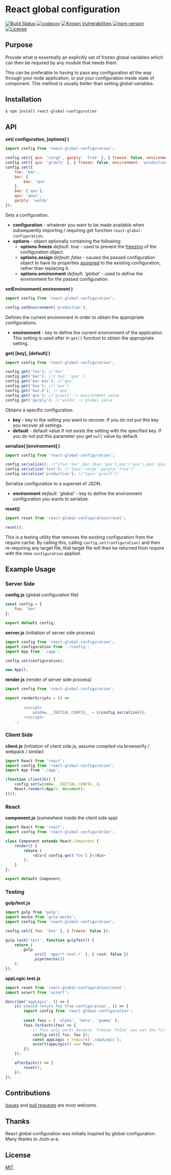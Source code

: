 # React global configuration

[![Build Status](https://travis-ci.org/morenofa/react-global-configuration.svg?branch=master)](https://travis-ci.org/morenofa/react-global-configuration) [![codecov](https://img.shields.io/codecov/c/github/morenofa/react-global-configuration/master.svg)](https://codecov.io/gh/morenofa/react-global-configuration) [![Known Vulnerabilities](https://snyk.io/test/github/morenofa/react-global-configuration/badge.svg?targetFile=package.json)](https://snyk.io/test/github/morenofa/react-global-configuration?targetFile=package.json) [![npm version](https://badge.fury.io/js/react-global-configuration.svg)](https://badge.fury.io/js/react-global-configuration) [![License](https://img.shields.io/npm/l/react-global-configuration.svg)](https://www.npmjs.com/package/react-global-configuration)

## Purpose

Provide what is essentially an explicitly set of frozen global variables which can then be required by any module that needs them.

This can be preferable to having to pass any configuration all the way through your node application, or put your configuration inside state of component. This method is  usually better than setting global variables.


## Installation

```bash
$ npm install react-global-configuration
```

## API

__set( configuration, [options] )__

````js
import config from 'react-global-configuration';

config.set({ qux: 'corge', garply: 'fred' }, { freeze: false, environment: 'test' });
config.set({ qux: 'grault' }, { freeze: false, environment: 'production' });
config.set({ 
    foo: 'bar',
    bar: {
        baz: 'qux'
    },
    baz: ['qux'],
    qux: 'quux',
    garply: 'waldo'
});
````

Sets a configuration.
- __configuration__ - whatever you want to be made available when subsequently importing / requiring get function `react-global-configuration`.
- __options__ - object optionally containing the following:
    - __options.freeze__ _default: true_ - used to prevent the [freezing](https://developer.mozilla.org/en-US/docs/Web/JavaScript/Reference/Global_Objects/Object/freeze) of the configuration object.
    - __options.assign__ _default: false_ - causes the passed configuration object to have its properties [assigned](https://developer.mozilla.org/en-US/docs/Web/JavaScript/Reference/Global_Objects/Object/assign) to the existing configuration, rather than replacing it.
    - __options.environment__ _default: 'global'_ - used to define the environment for the passed configuration.


__setEnvironment( environment )__

````js
import config from 'react-global-configuration';

config.setEnvironment('production');
````

Defines the current environment in order to obtain the appropriate configurations.
- __environment__ - key to define the current environment of the application. This setting is used after in `get()` function to obtain the appropriate setting.

__get( [key], [default] )__

````js
import config from 'react-global-configuration';

config.get('foo'); //'bar'
config.get('bar'); //{ baz: 'qux' }
config.get('bar.baz'); //'qux'
config.get('baz'); //['qux']
config.get('baz.0'); //'qux'
config.get('qux'); //'grault' -> environment value
config.get('garply'); //'waldo' -> global value
````

Obtains a specific configuration.
- __key__ - key to the setting you want to recover. If you do not put this key you recover all settings.
- __default__ - default value if not exists the setting with the specified key. If you do not put this parameter you get `null` value by default.

__serialize( [environment] )__

````js
import config from 'react-global-configuration';

config.serialize(); //"{foo:'bar',bar:{baz:'qux'},baz:['qux'],qux:'quux',garply:'waldo'}"
config.serialize('test'); //"{qux:'corge',garply:'fred'}"
config.serialize('production'); //"{qux:'grault'}"
````

Serialize configuration to a superset of JSON.
- __environment__ _default: 'global'_ - key to define the environment configuration you wants to serialize.


__reset()__

````js
import reset from 'react-global-configuration/reset';

reset();
````

This is a testing utility that removes the existing configuration from the require cache. By calling this, calling `config.set(configuration)` and then re-requiring any target file, that target file will then be returned from require with the new `configuration` applied.

## Example Usage

### Server Side

__config.js__ (global configuration file)
````js
const config = {
    foo: 'bar' 
};

export default config;
````

__server.js__ (initiation of server side process)
````js
import config from 'react-global-configuration';
import configuration from './config';
import App from './app';

config.set(configuration);

new App();
````

__render.js__ (render of server side process)
````js
import config from 'react-global-configuration';

export renderScripts = () => 
    `
        <script>
            window.__INITIAL_CONFIG__ = ${config.serialize()};
        </script>
    `;
````

### Client Side

__client.js__ (initiation of client side js, assume compiled via browserify / webpack / similar)
````js
import React from 'react';
import config from 'react-global-configuration';
import App from './app';

(function clientJS() {
    config.set(window.__INITIAL_CONFIG__);
    React.render(<App/>, document);
}());
````

### React 

__component.js__ (somewhere inside the client side app)
````js
import React from 'react';
import config from 'react-global-configuration';

class Component extends React.Component {
    render() {
        return (
            <div>{ config.get('foo') }</div>
        );
    }
};

export default Component;
````

### Testing

__gulp/test.js__
````js
import gulp from 'gulp';
import mocha from 'gulp-mocha';
import config from 'react-global-configuration';

config.set({ foo: 'baz' }, { freeze: false });

gulp.task('test', function gulpTest() {
    return (
        gulp
            .src([ 'app/**.test.*' ], { read: false })
            .pipe(mocha())
    );
});
````

__appLogic.test.js__
````js
import reset from 'react-global-configuration/reset';
import assert from 'assert';

describe('appLogic', () => {
    it('should return foo from configuration', () => {
        import config from 'react-global-configuration';
    
        const foos = [ 'alpha', 'beta', 'gamma' ];
        foos.forEach((foo) => {
            // This only works because `freeze: false` was set the first time set was called (in gulp/test.js).
            config.set({ foo: foo });
            const appLogic = require('./appLogic');
            assert(appLogic() === foo);
        });
    });

    afterEach(() => {
        reset();
    });
});
````

## Contributions

[Issues](https://github.com/morenofa/react-global-configuration/issues) and [pull requests](https://github.com/morenofa/react-global-configuration/pulls) are most welcome.

## Thanks

React global configuration was initially inspired by global-configuration. Many thanks to Josh-a-e.

## License

[MIT](https://opensource.org/licenses/MIT)